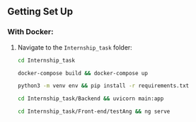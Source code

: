 ## Getting Set Up

### With Docker:

1. Navigate to the `Internship_task` folder:
   ```bash
   cd Internship_task
   
   docker-compose build && docker-compose up
   
   python3 -m venv env && pip install -r requirements.txt
   
   cd Internship_task/Backend && uvicorn main:app
   
   cd Internship_task/Front-end/testAng && ng serve
